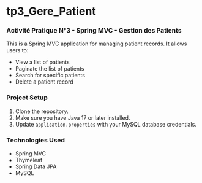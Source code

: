 # tp3_Gere_Patient
### Activité Pratique N°3 - Spring MVC - Gestion des Patients

This is a Spring MVC application for managing patient records. It allows users to:

- View a list of patients
- Paginate the list of patients
- Search for specific patients
- Delete a patient record

### Project Setup

1. Clone the repository.
2. Make sure you have Java 17 or later installed.
3. Update `application.properties` with your MySQL database credentials.

### Technologies Used

- Spring MVC
- Thymeleaf
- Spring Data JPA
- MySQL